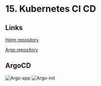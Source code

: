 # 15. Kubernetes CI CD

## Links

 [Helm repository](https://github.com/Anton50013/helm-repo "Helm repository link")

 [Argo repository](https://github.com/Anton50013/argo "Argo repository link")

## ArgoCD

![Argo-app](https://github.com/Anton50013/sa.it-academy.by/blob/md-sa2-23-23/Anton_Negovora/15.K8s.Argocd/argo-app.png)
![Argo-init](https://github.com/Anton50013/sa.it-academy.by/blob/md-sa2-23-23/Anton_Negovora/15.K8s.Argocd/argo-init.png)